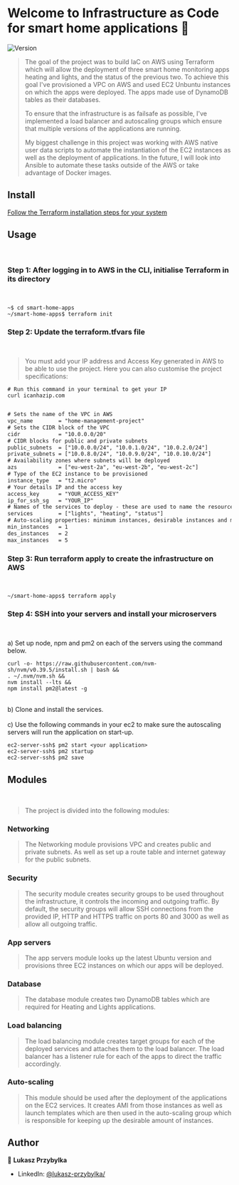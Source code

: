 # Welcome to Infrastructure as Code for smart home applications 👋

![Version](https://img.shields.io/badge/version-1.0.0-blue.svg?cacheSeconds=2592000)

> The goal of the project was to build IaC on AWS using Terraform which will allow the deployment of three smart home monitoring apps heating and lights, and the status of the previous two. To achieve this goal I've provisioned a VPC on AWS and used EC2 Unbuntu instances on which the apps were deployed. The apps made use of DynamoDB tables as their databases.
>
> To ensure that the infrastructure is as failsafe as possible, I've implemented a load balancer and autoscaling groups which ensure that multiple versions of the applications are running.
>
> My biggest challenge in this project was working with AWS native user data scripts to automate the instantiation of the EC2 instances as well as the deployment of applications. In the future, I will look into Ansible to automate these tasks outside of the AWS or take advantage of Docker images.


## Install

[Follow the Terraform installation steps for your system](https://developer.hashicorp.com/terraform/install)

## Usage
<br>

### Step 1: After logging in to AWS in the CLI, initialise Terraform in its directory

<br>

```
~$ cd smart-home-apps
~/smart-home-apps$ terraform init
```

### Step 2: Update the terraform.tfvars file
<br>

> You must add your IP address and Access Key generated in AWS to be able to use the project. Here you can also customise the project specifications:

```
# Run this command in your terminal to get your IP
curl icanhazip.com
```

```diff

# Sets the name of the VPC in AWS
vpc_name        = "home-management-project"
# Sets the CIDR block of the VPC
cidr            = "10.0.0.0/20"
# CIDR blocks for public and private subnets
public_subnets  = ["10.0.0.0/24", "10.0.1.0/24", "10.0.2.0/24"]
private_subnets = ["10.0.8.0/24", "10.0.9.0/24", "10.0.10.0/24"]
# Availability zones where subnets will be deployed
azs             = ["eu-west-2a", "eu-west-2b", "eu-west-2c"]
# Type of the EC2 instance to be provisioned
instance_type   = "t2.micro"
# Your details IP and the access key
access_key      = "YOUR_ACCESS_KEY"
ip_for_ssh_sg   = "YOUR_IP"
# Names of the services to deploy - these are used to name the resources correctly
services        = ["lights", "heating", "status"]
# Auto-scaling properties: minimum instances, desirable instances and max instances
min_instances   = 1
des_instances   = 2
max_instances   = 5

```

### Step 3: Run terraform apply to create the infrastructure on AWS
<br>

```
~/smart-home-apps$ terraform apply
```

### Step 4: SSH into your servers and install your microservers
<br>

a) Set up node, npm and pm2 on each of the servers using the command below.
```
curl -o- https://raw.githubusercontent.com/nvm-sh/nvm/v0.39.5/install.sh | bash &&
. ~/.nvm/nvm.sh &&
nvm install --lts &&
npm install pm2@latest -g
```
<br>
b) Clone and install the services.
<br>
<br>
c) Use the following commands in your ec2 to make sure the autoscaling servers will run the application on start-up.

```
ec2-server-ssh$ pm2 start <your application>
ec2-server-ssh$ pm2 startup
ec2-server-ssh$ pm2 save
```

## Modules
<br>

> The project is divided into the following modules:
### Networking
> The Networking module provisions VPC and creates public and private subnets. As well as set up a route table and internet gateway for the public subnets.

### Security
> The security module creates security groups to be used throughout the infrastructure, it controls the incoming and outgoing traffic. By default, the security groups will allow SSH connections from the provided IP, HTTP and HTTPS traffic on ports 80 and 3000 as well as allow all outgoing traffic.
### App servers
> The app servers module looks up the latest Ubuntu version and provisions three EC2 instances on which our apps will be deployed.
### Database
> The database module creates two DynamoDB tables which are required for Heating and Lights applications.
### Load balancing
> The load balancing module creates target groups for each of the deployed services and attaches them to the load balancer. The load balancer has a listener rule for each of the apps to direct the traffic accordingly.
### Auto-scaling
> This module should be used after the deployment of the applications on the EC2 services. It creates AMI from those instances as well as launch templates which are then used in the auto-scaling group which is responsible for keeping up the desirable amount of instances.

## Author

👤 **Lukasz Przybylka**

- LinkedIn: [@lukasz-przybylka\/](https://linkedin.com/in/lukasz-przybylka/)
